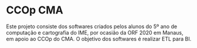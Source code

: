 # CCOp CMA

Este projeto consiste dos softwares criados pelos alunos do 5º ano de computação e cartografia do IME, por ocasião da ORF 2020 em Manaus, em apoio ao CCOp do CMA. O objetivo dos softwares é realizar ETL para BI.